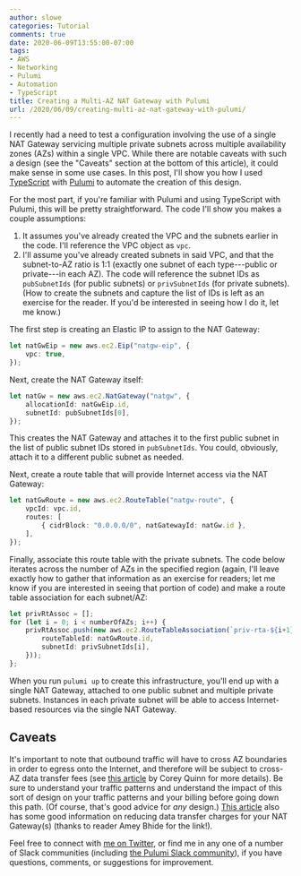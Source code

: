 ```yaml
---
author: slowe
categories: Tutorial
comments: true
date: 2020-06-09T13:55:00-07:00
tags:
- AWS
- Networking
- Pulumi
- Automation
- TypeScript
title: Creating a Multi-AZ NAT Gateway with Pulumi
url: /2020/06/09/creating-multi-az-nat-gateway-with-pulumi/
---
```


I recently had a need to test a configuration involving the use of a single NAT Gateway servicing multiple private subnets across multiple availability zones (AZs) within a single VPC. While there are notable caveats with such a design (see the "Caveats" section at the bottom of this article), it could make sense in some use cases. In this post, I'll show you how I used [TypeScript][link-4] with [Pulumi][link-2] to automate the creation of this design.<!--more-->

For the most part, if you're familiar with Pulumi and using TypeScript with Pulumi, this will be pretty straightforward. The code I'll show you makes a couple assumptions:

1. It assumes you've already created the VPC and the subnets earlier in the code. I'll reference the VPC object as `vpc`.
2. I'll assume you've already created subnets in said VPC, and that the subnet-to-AZ ratio is 1:1 (exactly one subnet of each type---public or private---in each AZ). The code will reference the subnet IDs as `pubSubnetIds` (for public subnets) or `privSubnetIds` (for private subnets). (How to create the subnets and capture the list of IDs is left as an exercise for the reader. If you'd be interested in seeing how I do it, let me know.)

The first step is creating an Elastic IP to assign to the NAT Gateway:

```typescript
let natGwEip = new aws.ec2.Eip("natgw-eip", {
    vpc: true,
});
```

Next, create the NAT Gateway itself:

```typescript
let natGw = new aws.ec2.NatGateway("natgw", {
    allocationId: natGwEip.id,
    subnetId: pubSubnetIds[0],
});
```

This creates the NAT Gateway and attaches it to the first public subnet in the list of public subnet IDs stored in `pubSubnetIds`. You could, obviously, attach it to a different public subnet as needed.

Next, create a route table that will provide Internet access via the NAT Gateway:

```typescript
let natGwRoute = new aws.ec2.RouteTable("natgw-route", {
    vpcId: vpc.id,
    routes: [
        { cidrBlock: "0.0.0.0/0", natGatewayId: natGw.id },
    ],
});
```

Finally, associate this route table with the private subnets. The code below iterates across the number of AZs in the specified region (again, I'll leave exactly how to gather that information as an exercise for readers; let me know if you are interested in seeing that portion of code) and make a route table association for each subnet/AZ:

```typescript
let privRtAssoc = [];
for (let i = 0; i < numberOfAZs; i++) {
    privRtAssoc.push(new aws.ec2.RouteTableAssociation(`priv-rta-${i+1}`, {
        routeTableId: natGwRoute.id,
        subnetId: privSubnetIds[i],
    }));
};
```

When you run `pulumi up` to create this infrastructure, you'll end up with a single NAT Gateway, attached to one public subnet and multiple private subnets. Instances in each private subnet will be able to access Internet-based resources via the single NAT Gateway.

## Caveats

It's important to note that outbound traffic will have to cross AZ boundaries in order to egress onto the Internet, and therefore will be subject to cross-AZ data transfer fees (see [this article][link-1] by Corey Quinn for more details). Be sure to understand your traffic patterns and understand the impact of this sort of design on your traffic patterns and your billing before going down this path. (Of course, that's good advice for _any_ design.) [This article][link-5] also has some good information on reducing data transfer charges for your NAT Gateway(s) (thanks to reader Amey Bhide for the link!).

Feel free to connect with [me on Twitter][link-99], or find me in any one of a number of Slack communities (including [the Pulumi Slack community][link-3]), if you have questions, comments, or suggestions for improvement.

[link-1]: https://www.lastweekinaws.com/blog/aws-cross-az-data-transfer-costs-more-than-aws-says/
[link-2]: https://www.pulumi.com/
[link-3]: https://pulumi-community.slack.com
[link-4]: https://www.typescriptlang.org/
[link-5]: https://aws.amazon.com/premiumsupport/knowledge-center/vpc-reduce-nat-gateway-transfer-costs/
[link-99]: https://twitter.com/scott_lowe
